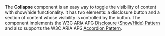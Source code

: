 The **Collapse** component is an easy way to toggle the visibility of content with show/hide functionality.
It has two elements: a disclosure button and a section of content whose visibility is controlled by the button. 
The component implements the W3C ARIA APG [Disclosure (Show/Hide) Pattern](https://www.w3.org/WAI/ARIA/apg/patterns/disclosure/) and also supports the W3C ARIA APG [Accordion Pattern](https://www.w3.org/WAI/ARIA/apg/patterns/accordion/).